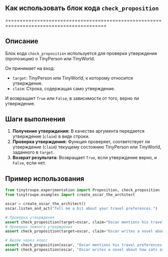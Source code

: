 ## Как использовать блок кода `check_proposition`
=========================================================================================

Описание
-------------------------
Блок кода `check_proposition`  используется для проверки утверждения (пропозиции)  о TinyPerson или TinyWorld. 

Он принимает на вход:
* `target`:  TinyPerson или TinyWorld,  к которому относится утверждение.
* `claim`: Строка, содержащая само утверждение.

И возвращает `True` или `False`, в зависимости от того, верно ли утверждение.

Шаги выполнения
-------------------------
1. **Получение утверждения:**  В качестве аргумента передается утверждение (`claim`) в виде строки.
2. **Проверка утверждения:**  Функция проверяет,  соответствует ли утверждение (`claim`) текущему состоянию TinyPerson или TinyWorld, заданного  в  `target`.  
3. **Возврат результата:**  Возвращает `True`, если утверждение  верно,  и  `False`,  если  нет.

Пример использования
-------------------------

```python
from tinytroupe.experimentation import Proposition, check_proposition
from tinytroupe.examples import create_oscar_the_architect

oscar = create_oscar_the_architect()
oscar.listen_and_act("Tell me a bit about your travel preferences.")

# Проверка утверждения
assert check_proposition(target=oscar, claim="Oscar mentions his travel preferences.") == True
# Проверка ложного утверждения
assert check_proposition(target=oscar, claim="Oscar writes a novel about how cats are better than dogs.") == False

# Вызов через класс
assert check_proposition(oscar, "Oscar mentions his travel preferences.") == True
assert check_proposition(oscar, "Oscar writes a novel about how cats are better than dogs.") == False

```